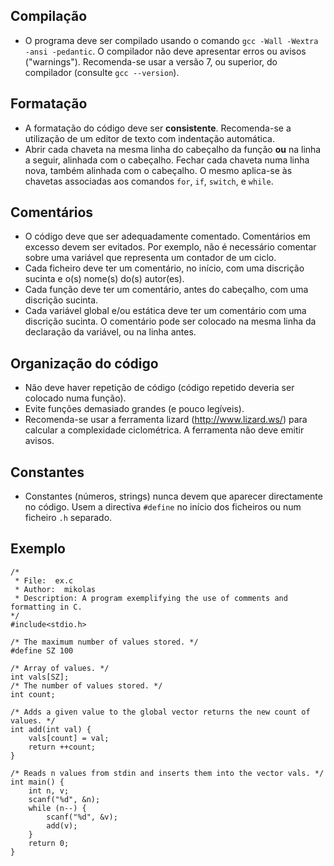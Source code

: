 ## Compilação 

* O programa deve ser compilado usando o comando `gcc -Wall -Wextra -ansi -pedantic`. O compilador não deve apresentar erros ou avisos ("warnings"). Recomenda-se usar a versão 7, ou superior, do compilador (consulte `gcc --version`).

## Formatação 

* A formatação do código deve ser **consistente**. Recomenda-se a utilização de um editor de texto com indentação automática.
* Abrir cada chaveta na mesma linha do cabeçalho da função **ou** na linha a seguir, alinhada com o cabeçalho.
Fechar cada chaveta numa linha nova, também alinhada com o cabeçalho. O mesmo aplica-se às chavetas associadas aos comandos `for`, `if`, `switch`, e `while`.

## Comentários

* O código deve que ser adequadamente comentado. Comentários em excesso devem ser evitados.
Por exemplo, não é necessário comentar sobre uma variável que representa um contador de um ciclo.
* Cada ficheiro deve ter um comentário, no início, com uma discrição sucinta e o(s) nome(s) do(s) autor(es).
* Cada função deve ter um comentário, antes do cabeçalho, com uma discrição sucinta.
* Cada variável global e/ou estática deve ter um comentário com uma discrição sucinta. O comentário pode ser colocado na mesma linha da declaração da variável, ou na linha antes.

## Organização do código

* Não deve haver repetição de código (código repetido deveria ser colocado numa função).
* Evite funções demasiado grandes (e pouco legíveis). 
* Recomenda-se usar a ferramenta lizard (http://www.lizard.ws/) para calcular a complexidade ciclométrica. A ferramenta não deve emitir avisos.

## Constantes

* Constantes (números, strings) nunca devem que aparecer directamente no código. Usem a directiva `#define` no início dos ficheiros ou num ficheiro `.h` separado.

## Exemplo

```
/*
 * File:  ex.c
 * Author:  mikolas
 * Description: A program exemplifying the use of comments and formatting in C.
*/
#include<stdio.h>

/* The maximum number of values stored. */
#define SZ 100

/* Array of values. */
int vals[SZ];
/* The number of values stored. */
int count;

/* Adds a given value to the global vector returns the new count of values. */
int add(int val) {
    vals[count] = val;
    return ++count;
}

/* Reads n values from stdin and inserts them into the vector vals. */
int main() {
    int n, v;
    scanf("%d", &n);
    while (n--) {
        scanf("%d", &v);
        add(v);
    }
    return 0;
}
```
